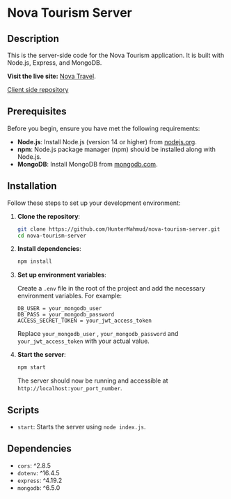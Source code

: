 # Nova Tourism Server

## Description

This is the server-side code for the Nova Tourism application. It is built with Node.js, Express, and MongoDB.

**Visit the live site:** [Nova Travel](https://nova-tourism.web.app/).

[Client side repository](https://github.com/HunterMahmud/nova-tourism-client)

## Prerequisites

Before you begin, ensure you have met the following requirements:

- **Node.js**: Install Node.js (version 14 or higher) from [nodejs.org](https://nodejs.org/).
- **npm**: Node.js package manager (npm) should be installed along with Node.js.
- **MongoDB**: Install MongoDB from [mongodb.com](https://www.mongodb.com/).

## Installation

Follow these steps to set up your development environment:

1. **Clone the repository**:

   ```sh
   git clone https://github.com/HunterMahmud/nova-tourism-server.git
   cd nova-tourism-server
   ```

2. **Install dependencies**:

   ```sh
   npm install
   ```

3. **Set up environment variables**:

   Create a `.env` file in the root of the project and add the necessary environment variables. For example:

   ```env
   DB_USER = your_mongodb_user
   DB_PASS = your_mongodb_password
   ACCESS_SECRET_TOKEN = your_jwt_access_token
   ```

   Replace `your_mongodb_user` , `your_mongodb_password` and `your_jwt_access_token` with your actual value.

4. **Start the server**:

   ```sh
   npm start
   ```

   The server should now be running and accessible at `http://localhost:your_port_number`.

## Scripts

- `start`: Starts the server using `node index.js`.

## Dependencies

- `cors`: ^2.8.5
- `dotenv`: ^16.4.5
- `express`: ^4.19.2
- `mongodb`: ^6.5.0


